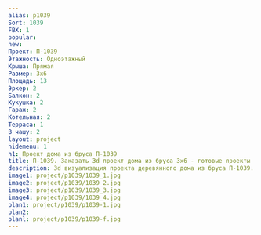 ```yaml
---
alias: p1039
Sort: 1039
FBX: 1
popular: 
new: 
Проект: П-1039
Этажность: Одноэтажный
Крыша: Прямая
Размер: 3х6
Площадь: 13
Эркер: 2
Балкон: 2
Кукушка: 2
Гараж: 2
Котельная: 2
Терраса: 1
В чашу: 2
layout: project
hidemenu: 1
h1: Проект дома из бруса П-1039
title: П-1039. Заказать 3d проект дома из бруса 3х6 - готовые проекты
description: 3d визуализация проекта деревянного дома из бруса П-1039. Площадь 13 м2, размер 3х6. Вы можете внести любые изменения в проект.
image1: project/p1039/1039_1.jpg
image2: project/p1039/1039_2.jpg
image3: project/p1039/1039_3.jpg
image4: project/p1039/1039_4.jpg
plan1: project/p1039/p1039-1.jpg
plan2: 
planl: project/p1039/p1039-f.jpg
---
```

